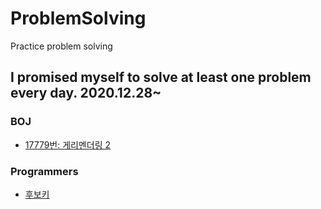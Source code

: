 # ProblemSolving
Practice problem solving


## I promised myself to solve at least one problem every day. 2020.12.28~


### BOJ
- [17779번: 게리멘더링 2](./BOJ/17779.cpp)

### Programmers
- [후보키](./Programmers/Level-2/46.py)
